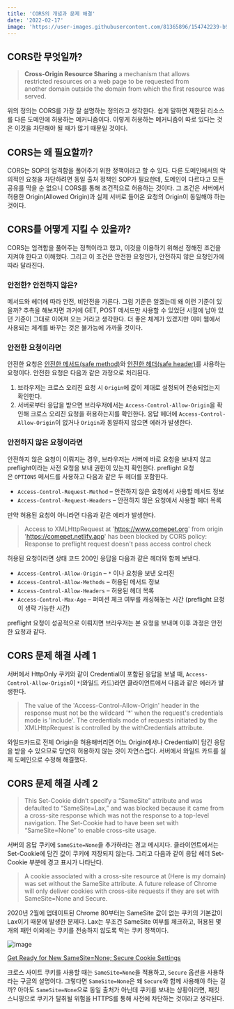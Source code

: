 ```yaml
---
title: 'CORS의 개념과 문제 해결'
date: '2022-02-17'
image: 'https://user-images.githubusercontent.com/81365896/154742239-b9b48c6f-19ba-403f-9d8f-d1388c5a7b91.png'
---
```


## CORS란 무엇일까?

> **Cross-Origin Resource Sharing**
> a mechanism that allows restricted resources on a web page to be requested from another domain outside the domain from which the first resource was served.

위의 정의는 CORS를 가장 잘 설명하는 정의라고 생각한다. 쉽게 말하면 제한된 리소스를 다른 도메인에 허용하는 메커니즘이다. 이렇게 허용하는 메커니즘이 따로 있다는 것은 이것을 차단해야 될 때가 많기 때문일 것이다.

## CORS는 왜 필요할까?

CORS는 SOP의 엄격함을 풀어주기 위한 정책이라고 할 수 있다. 다른 도메인에서의 악의적인 요청을 차단하려면 동일 출처 정책인 SOP가 필요한데, 도메인이 다르다고 모든 공유를 막을 순 없으니 CORS를 통해 조건적으로 허용하는 것이다. 그 조건은 서버에서 허용한 Origin(Allowed Origin)과 실제 서버로 들어온 요청의 Origin이 동일해야 하는 것이다.

## CORS를 어떻게 지킬 수 있을까?

CORS는 엄격함을 풀어주는 정책이라고 했고, 이것을 이용하기 위해선 정해진 조건을 지켜야 한다고 이해했다. 그리고 이 조건은 안전한 요청인가, 안전하지 않은 요청인가에 따라 달라진다.

### 안전한? 안전하지 않은?

메서드와 헤더에 따라 안전, 비안전을 가른다. 그럼 기준은 알겠는데 왜 이런 기준이 있을까? 추측을 해보자면 과거에 GET, POST 메서드만 사용할 수 있었던 시절에 남아 있던 기준이 그대로 이어져 오는 거라고 생각한다. 더 좋은 체계가 있겠지만 이미 웹에서 사용되는 체계를 바꾸는 것은 불가능에 가까울 것이다.

### 안전한 요청이라면

안전한 요청은 [안전한 메서드(safe method)](https://fetch.spec.whatwg.org/#cors-safelisted-method)와 [안전한 헤더(safe header)](https://fetch.spec.whatwg.org/#cors-safelisted-request-header)를 사용하는 요청이다. 안전한 요청은 다음과 같은 과정으로 처리된다.

1. 브라우저는 크로스 오리진 요청 시 `Origin`에 값이 제대로 설정되어 전송되었는지 확인한다.
2. 서버로부터 응답을 받으면 브라우저에서는 `Access-Control-Allow-Origin`을 확인해 크로스 오리진 요청을 허용하는지를 확인한다. 응답 헤더에 `Access-Control-Allow-Origin`이 없거나 `Origin`과 동일하지 않으면 에러가 발생한다.

### 안전하지 않은 요청이라면

안전하지 않은 요청이 이뤄지는 경우, 브라우저는 서버에 바로 요청을 보내지 않고 preflight이라는 사전 요청을 보내 권한이 있는지 확인한다. preflight 요청은 `OPTIONS` 메서드를 사용하고 다음과 같은 두 헤더를 포함한다.

- `Access-Control-Request-Method` – 안전하지 않은 요청에서 사용할 메서드 정보
- `Access-Control-Request-Headers` – 안전하지 않은 요청에서 사용할 헤더 목록

만약 허용된 요청이 아니라면 다음과 같은 에러가 발생한다.

> Access to XMLHttpRequest at 'https://www.comepet.org' from origin 'https://comepet.netlify.app' has been blocked by CORS policy: Response to preflight request doesn't pass access control check

허용된 요청이라면 상태 코드 200인 응답을 다음과 같은 헤더와 함께 보낸다.

- `Access-Control-Allow-Origin` – `*` 이나 요청을 보낸 오리진
- `Access-Control-Allow-Methods` – 허용된 메서드 정보
- `Access-Control-Allow-Headers` – 허용된 헤더 목록
- `Access-Control-Max-Age` – 퍼미션 체크 여부를 캐싱해놓는 시간 (preflight 요청이 생략 가능한 시간)

preflight 요청이 성공적으로 이뤄지면 브라우저는 본 요청을 보내며 이후 과정은 안전한 요청과 같다.

## CORS 문제 해결 사례 1

서버에서 HttpOnly 쿠키와 같이 Credential이 포함된 응답을 보낼 때, `Access-Control-Allow-Origin`이 `*`(와일드 카드)라면 클라이언트에서 다음과 같은 에러가 발생한다.

> The value of the 'Access-Control-Allow-Origin' header in the response must not be the wildcard '\*' when the request's credentials mode is 'include'. The credentials mode of requests initiated by the XMLHttpRequest is controlled by the withCredentials attribute.

와일드카드로 전체 Origin을 허용해버리면 어느 Origin에서나 Credential이 담긴 응답을 받을 수 있으므로 당연히 허용하지 않는 것이 자연스럽다. 서버에서 와일드 카드를 실제 도메인으로 수정해 해결했다.

## CORS 문제 해결 사례 2

> This Set-Cookie didn’t specify a “SameSite” attribute and was defaulted to “SameSite=Lax,” and was blocked because it came from a cross-site response which was not the response to a top-level navigation. The Set-Cookie had to have been set with “SameSite=None” to enable cross-site usage.

서버의 응답 쿠키에 `SameSite=None`을 추가하라는 경고 메시지다. 클라이언트에서는 Set-Cookie에 담긴 값이 쿠키에 저장되지 않는다. 그리고 다음과 같이 응답 헤더 Set-Cookie 부분에 경고 표시가 나타난다.

> A cookie associated with a cross-site resource at (Here is my domain) was set without the SameSite attribute. A future release of Chrome will only deliver cookies with cross-site requests if they are set with SameSite=None and Secure.

2020년 2월에 업데이트된 Chrome 80부터는 SameSite 값이 없는 쿠키의 기본값이 Lax이기 때문에 발생한 문제다. Lax는 무조건 SameSite 여부를 체크하고, 허용된 몇 개의 패턴 이외에는 쿠키를 전송하지 않도록 막는 쿠키 정책이다.

![image](https://user-images.githubusercontent.com/81365896/154746121-783a95dd-fefd-4885-8c64-e08643e79eba.png)

[Get Ready for New SameSite=None; Secure Cookie Settings ](https://developers.google.com/search/blog/2020/01/get-ready-for-new-samesitenone-secure)

크로스 사이트 쿠키를 사용할 때는 `SameSite=None`을 적용하고, `Secure` 옵션을 사용하라는 구글의 설명이다. 그렇다면 `SameSite=None`은 왜 `Secure`와 함께 사용해야 하는 걸까? 아마도 `SameSite=None`으로 동일 출처가 아닌데 쿠키를 보내는 상황이라면, 패킷 스니핑으로 쿠키가 탈취될 위험을 HTTPS를 통해 사전에 차단하는 것이라고 생각된다.
